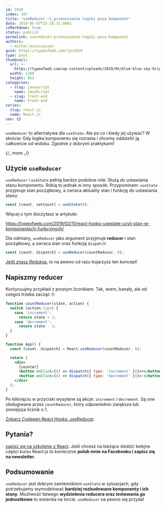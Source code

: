 ```yaml
---
id: 1939
index: 107
title: "useReducer —\_przenoszenie logiki poza komponent"
date: 2019-05-07T15:16:31.000Z
isMarkdown: true
status: publish
permalink: usereducer-przenoszenie-logiki-poza-komponent
authors:
  - michal-miszczyszyn
guid: https://typeofweb.com/?p=1939
type: post
thumbnail:
  url: >-
    https://typeofweb.com/wp-content/uploads/2019/05/blue-blue-sky-bright-1323732.jpg
  width: 1280
  height: 853
categories:
  - slug: javascript
    name: JavaScript
  - slug: front-end
    name: Front-end
series:
  slug: react-js
  name: React.js
seo: {}
---
```


`useReducer` to alternatywa dla `useState`. Ale po co i kiedy jej używać? W skrócie: Gdy logika komponentu się rozrasta i chcemy oddzielić ją całkowicie od widoku. Zgodnie z dobrymi praktykami!

{/_ more _/}

## Użycie `useReducer`

`useReducer` i `useState` pełnią bardzo podobne role: Służą do ustawiania stanu komponentu. Robią to jednak w inny sposób. Przypominam: `useState` przyjmuje stan początkowy, a zwraca aktualny stan i funkcję do ustawiania stanu:

```js
const [count, setCount] = useState(0);
```

Więcej o tym doczytasz w artykule:

https://typeofweb.com/2019/02/11/react-hooks-usestate-czyli-stan-w-komponentach-funkcyjnych/

Dla odmiany, `useReducer` jako argument przyjmuje **reducer** i stan początkowy, a zwraca stan oraz funkcję `dispatch`:

```js
const [count, dispatch] = useReducer(countReducer, 0);
```

[Jeśli znasz Reduksa](https://typeofweb.com/2018/04/06/react-redux-kurs-wprowadzenie-i-podstawy/), to na pewno od razu kojarzysz ten koncept!

## Napiszmy reducer

Kontynuujmy przykład z prostym licznikiem. Tak, wiem, banały, ale od czegoś trzeba zacząć 🙄

```jsx
function countReducer(state, action) {
  switch (action.type) {
    case 'increment':
      return state + 1;
    case 'decrement':
      return state - 1;
  }
}

function App() {
  const [count, dispatch] = React.useReducer(countReducer, 0);

  return (
    <div>
      {counter}
      <button onClick={() => dispatch({ type: 'increment' })}>+</button>
      <button onClick={() => dispatch({ type: 'decrement' })}>-</button>
    </div>
  );
}
```

Po kliknięciu w przyciski wysyłane są akcje: `increment` i `decrement`. Są one obsługiwane przez `countReducer`, który odpowiednio zwiększa lub zmniejsza licznik o 1.

<CodepenWidget height="485" themeId="light" slugHash="QRbpPa" defaultTab="js,result" user="mmiszy" penTitle="React Hooks: useReducer">
<a href="http://codepen.io/mmiszy/pen/QRbpPa/">Zobacz Codepen React Hooks: useReducer</a>.
</CodepenWidget>

## Pytania?

<a href="https://szkolenia.typeofweb.com/" target="_blank">zapisz się na szkolenie z React</a>. Jeśli chcesz na bieżąco śledzić kolejne części kursu React.js to koniecznie <strong>polub mnie na Facebooku i zapisz się na newsletter.</strong>
<NewsletterForm />
<FacebookPageWidget />

## Podsumowanie

`useReducer` jest dobrym zamiennikiem `useState` w sytuacjach, gdy potrzebujemy wymodelować **bardziej rozbudowane komponenty i ich stany**. Możliwość łatwego **wydzielenia reducera oraz testowania go jednostkowo** to wisienka na torcie. `useReducer` na pewno się przyda!
